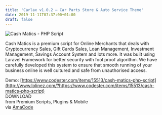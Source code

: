 ```yaml
---
title: 'Carlax v1.0.2 – Car Parts Store & Auto Service Theme'
date: 2019-11-11T07:37:00+01:00
draft: false
---
```


![Cash Matics - PHP Script](http://www.codelist.cc/uploads/posts/2019-11/1573454025_cashmatics.jpg "Cash Matics - PHP Script")  
  
Cash Matics is a premium script for Online Merchants that deals with Cryptocurrency Sales, Gift Cards Sales, Loan Management, Investment Management, Savings Account System and lots more. It was built using Laravel Framework for better security with fool proof algorithm. We have carefully developed this system to ensure that smooth running of your business online is well cultured and safe from unauthorised access.  
  
Demo: [https://www.codester.com/items/15513/cash-matics-php-script](http://www.lolinez.com/?https://www.codester.com/items/15513/cash-matics-php-script)  
DOWNLOAD  
from Premium Scripts, Plugins & Mobile  
via [AmaCode](https://amazcode.ooo)